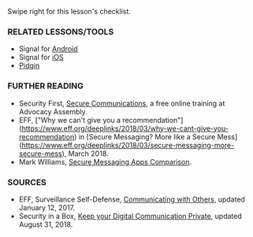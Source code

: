 [Title]: # (What now?)
[Order]: # (5)

Swipe right for this lesson's checklist.

### RELATED LESSONS/TOOLS

*   Signal for [Android](umbrella://lesson/signal-for-android)
*	Signal for [iOS](umbrella://lesson/signal-for-iOS)
*  	[Pidgin](umbrella://lesson/pidgin)

### FURTHER READING

* 	Security First, [Secure Communications](https://advocacyassembly.org/en/courses/33/#/chapter/1/lesson/1), a free online training at Advocacy Assembly. 
*	EFF, ["Why we can't give you a recommendation"] (https://www.eff.org/deeplinks/2018/03/why-we-cant-give-you-recommendation) in [Secure Messaging? More like a Secure Mess] (https://www.eff.org/deeplinks/2018/03/secure-messaging-more-secure-mess), March 2018.
* Mark Williams, [Secure Messaging Apps Comparison](https://www.securemessagingapps.com/about/).

### SOURCES

*   EFF, Surveillance Self-Defense, [Communicating with Others](https://ssd.eff.org/en/module/communicating-others), updated January 12, 2017.
*   Security in a Box, [Keep your Digital Communication Private](https://securityinabox.org/en/guide/secure-communication/), updated August 31, 2018.
